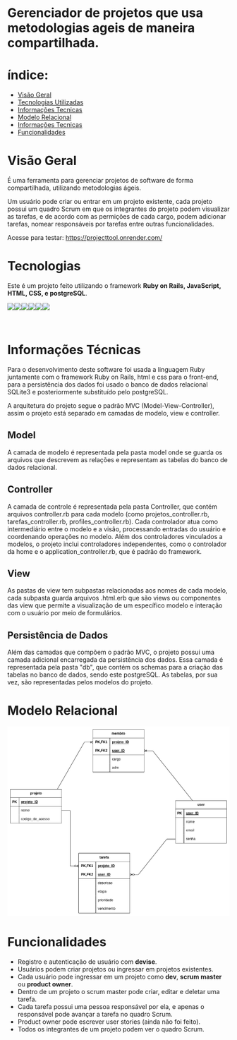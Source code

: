  # Gerenciador de projetos que usa metodologias ageis de maneira compartilhada.
 
 # índice:
 - [Visão Geral](#visao-geral)
 - [Tecnologias Utilizadas](#tecnologias)
 - [Informações Tecnicas](#informacoes)
 - [Modelo Relacional](#modelo)
 - [Informações Tecnicas](#informacoes)
 - [Funcionalidades](#funcionalidades)

<a id="visao-geral"></a>

# Visão Geral

É uma ferramenta para gerenciar projetos de software de forma compartilhada, utilizando metodologias ágeis.

Um usuário pode criar ou entrar em um projeto existente, cada projeto possui um quadro Scrum em que os integrantes do projeto podem visualizar as tarefas, e de acordo com as permições de cada cargo, podem adicionar tarefas, nomear responsáveis por tarefas entre outras funcionalidades. 

Acesse para testar: https://projecttool.onrender.com/


<a id="tecnologias"></a>

# Tecnologias


Este é um projeto feito utilizando o framework **Ruby on Rails, JavaScript, HTML, CSS, e postgreSQL**. 

<img src="https://cdn.jsdelivr.net/gh/devicons/devicon@latest/icons/ruby/ruby-original.svg" width=50 /><img src="https://cdn.jsdelivr.net/gh/devicons/devicon@latest/icons/rails/rails-original-wordmark.svg" width=50 /><img src="https://cdn.jsdelivr.net/gh/devicons/devicon@latest/icons/javascript/javascript-original.svg" width=50 /><img src="https://cdn.jsdelivr.net/gh/devicons/devicon@latest/icons/html5/html5-original.svg" width=50 /><img src="https://cdn.jsdelivr.net/gh/devicons/devicon@latest/icons/css3/css3-original.svg" width=50 /><img src="https://cdn.jsdelivr.net/gh/devicons/devicon@latest/icons/postgresql/postgresql-original-wordmark.svg" width=50 />

</br>

<a id="informacoes"></a>
# Informações Técnicas

Para o desenvolvimento deste software foi usada a linguagem Ruby juntamente com o framework Ruby on Rails, html e css para o front-end, para a persistência dos dados foi usado o banco de dados relacional SQLite3 e posteriormente substituído pelo postgreSQL.

A arquitetura do projeto segue o padrão MVC (Model-View-Controller), assim o projeto está separado em camadas de modelo, view e controller.

## Model

 A camada de modelo é representada pela pasta model onde se guarda os arquivos que descrevem as relações e representam as tabelas do banco de dados relacional. 

## Controller

A camada de controle é representada pela pasta Controller, que contém arquivos controller.rb para cada modelo (como projetos_controller.rb, tarefas_controller.rb, profiles_controller.rb). Cada controlador atua como intermediário entre o modelo e a visão, processando entradas do usuário e coordenando operações no modelo. Além dos controladores vinculados a modelos, o projeto inclui controladores independentes, como o controlador da home e o application_controller.rb, que é padrão do framework.

## View

As pastas de view tem subpastas relacionadas aos nomes de cada modelo, cada subpasta guarda arquivos .html.erb que são views ou componentes das view que permite a visualização de um específico modelo e interação com o usuário por meio de formulários.

## Persistência de Dados

Além das camadas que compõem o padrão MVC, o projeto possui uma camada adicional encarregada da persistência dos dados. Essa camada é representada pela pasta "db", que contém os schemas para a criação das tabelas no banco de dados, sendo este postgreSQL. As tabelas, por sua vez, são representadas pelos modelos do projeto.

# Modelo Relacional

<a id="modelo"></a>

<img src="/assetsReadme/DiagramaModeloRelacional.png" width=1000 />

<a id="funcionalidades"></a>
# Funcionalidades

- Registro e autenticação de usuário com **devise**.
- Usuários podem criar projetos ou ingressar em projetos existentes.
- Cada usuário pode ingressar em um projeto como **dev**, **scrum master** ou **product owner**.
- Dentro de um projeto o scrum master pode criar, editar e deletar uma tarefa.
- Cada tarefa possui uma pessoa responsável por ela, e apenas o responsável pode avançar a tarefa no quadro Scrum.
- Product owner pode escrever user stories (ainda não foi feito).
- Todos os integrantes de um projeto podem ver o quadro Scrum.
